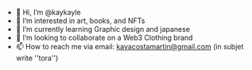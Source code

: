 - 👋 Hi, I’m @kaykayle
- 👀 I’m interested in art, books, and NFTs
- 🌱 I’m currently learning Graphic design and japanese
- 💞️ I’m looking to collaborate on a Web3 Clothing brand
- 📫 How to reach me via email: kayacostamartin@gmail.com (in subjet write ''tora'')

<!---
kaykayle/kaykayle is a ✨ special ✨ repository because its `README.md` (this file) appears on your GitHub profile.
You can click the Preview link to take a look at your changes.
--->
